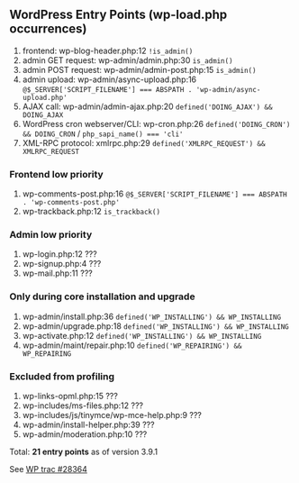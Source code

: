## WordPress Entry Points (wp-load.php occurrences)

1. frontend: wp-blog-header.php:12 `!is_admin()`
1. admin GET request: wp-admin/admin.php:30 `is_admin()`
1. admin POST request: wp-admin/admin-post.php:15 `is_admin()`
1. admin upload: wp-admin/async-upload.php:16 `@$_SERVER['SCRIPT_FILENAME'] === ABSPATH . 'wp-admin/async-upload.php'`
1. AJAX call: wp-admin/admin-ajax.php:20 `defined('DOING_AJAX') && DOING_AJAX`
1. WordPress cron webserver/CLI: wp-cron.php:26 `defined('DOING_CRON') && DOING_CRON` / `php_sapi_name() === 'cli'`
1. XML-RPC protocol: xmlrpc.php:29 `defined('XMLRPC_REQUEST') && XMLRPC_REQUEST`

### Frontend low priority

1. wp-comments-post.php:16 `@$_SERVER['SCRIPT_FILENAME'] === ABSPATH . 'wp-comments-post.php'`
1. wp-trackback.php:12 `is_trackback()`

### Admin low priority

1. wp-login.php:12 ???
1. wp-signup.php:4 ???
1. wp-mail.php:11 ???

### Only during core installation and upgrade

1. wp-admin/install.php:36 `defined('WP_INSTALLING') && WP_INSTALLING`
1. wp-admin/upgrade.php:18 `defined('WP_INSTALLING') && WP_INSTALLING`
1. wp-activate.php:12 `defined('WP_INSTALLING') && WP_INSTALLING`
1. wp-admin/maint/repair.php:10 `defined('WP_REPAIRING') && WP_REPAIRING`

### Excluded from profiling

1. wp-links-opml.php:15 ???
1. wp-includes/ms-files.php:12 ???
1. wp-includes/js/tinymce/wp-mce-help.php:9 ???
1. wp-admin/install-helper.php:39 ???
1. wp-admin/moderation.php:10 ???

Total: **21 entry points** as of version 3.9.1

See [WP trac #28364](https://core.trac.wordpress.org/ticket/28364)
